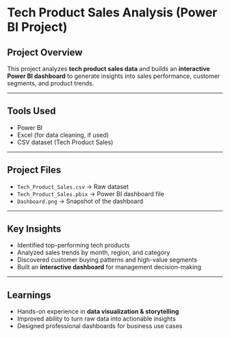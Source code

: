 # Tech Product Sales Analysis (Power BI Project)

## Project Overview
This project analyzes **tech product sales data** and builds an **interactive Power BI dashboard** to generate insights into sales performance, customer segments, and product trends.  

---

## Tools Used
- Power BI  
- Excel (for data cleaning, if used)  
- CSV dataset (Tech Product Sales)  

---

## Project Files
- `Tech_Product_Sales.csv` → Raw dataset  
- `Tech_Product_Sales.pbix` → Power BI dashboard file  
- `Dashboard.png` → Snapshot of the dashboard  

---

## Key Insights
- Identified top-performing tech products  
- Analyzed sales trends by month, region, and category  
- Discovered customer buying patterns and high-value segments  
- Built an **interactive dashboard** for management decision-making  

---

## Learnings
- Hands-on experience in **data visualization & storytelling**  
- Improved ability to turn raw data into actionable insights  
- Designed professional dashboards for business use cases  
